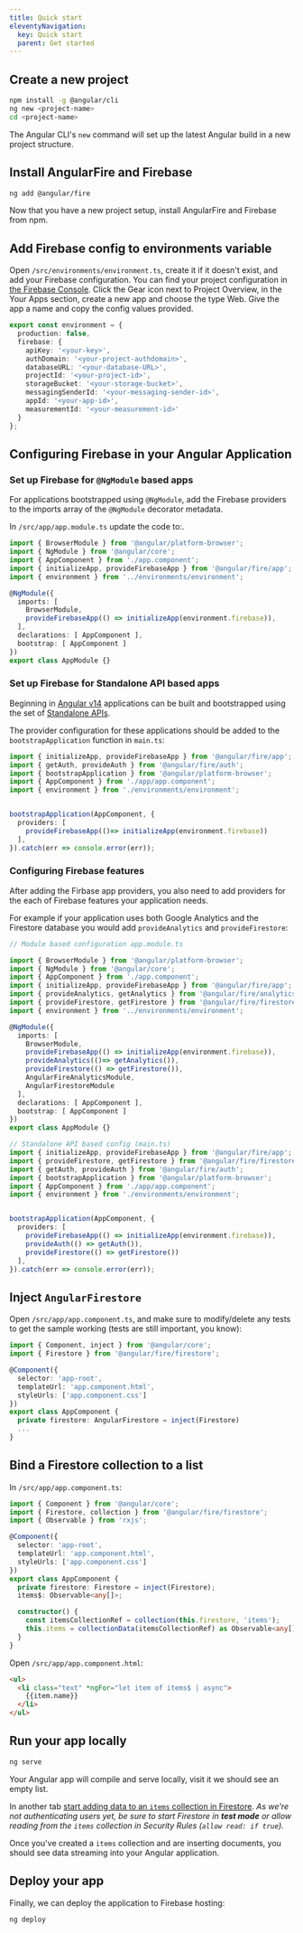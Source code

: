 ```yaml
---
title: Quick start
eleventyNavigation:
  key: Quick start
  parent: Get started
---
```


## Create a new project

```bash
npm install -g @angular/cli
ng new <project-name>
cd <project-name>
```

The Angular CLI's `new` command will set up the latest Angular build in a new project structure.

## Install AngularFire and Firebase

```bash
ng add @angular/fire
```

Now that you have a new project setup, install AngularFire and Firebase from npm.

## Add Firebase config to environments variable

Open `/src/environments/environment.ts`, create it if it doesn't exist, and add your Firebase configuration. You can find your project configuration in [the Firebase Console](https://console.firebase.google.com). Click the Gear icon next to Project Overview, in the Your Apps section, create a new app and choose the type Web. Give the app a name and copy the config values provided.

```ts
export const environment = {
  production: false,
  firebase: {
    apiKey: '<your-key>',
    authDomain: '<your-project-authdomain>',
    databaseURL: '<your-database-URL>',
    projectId: '<your-project-id>',
    storageBucket: '<your-storage-bucket>',
    messagingSenderId: '<your-messaging-sender-id>',
    appId: '<your-app-id>',
    measurementId: '<your-measurement-id>'
  }
};
```

## Configuring Firebase in your Angular Application

### Set up Firebase for `@NgModule` based apps
For applications bootstrapped using `@NgModule`, add the Firebase providers to the imports array of the `@NgModule` decorator metadata.

In `/src/app/app.module.ts` update the code to:.

```ts
import { BrowserModule } from '@angular/platform-browser';
import { NgModule } from '@angular/core';
import { AppComponent } from './app.component';
import { initializeApp, provideFirebaseApp } from '@angular/fire/app';
import { environment } from '../environments/environment';

@NgModule({
  imports: [
    BrowserModule,
    provideFirebaseApp(() => initializeApp(environment.firebase)),
  ],
  declarations: [ AppComponent ],
  bootstrap: [ AppComponent ]
})
export class AppModule {}
```
### Set up Firebase for Standalone API based apps
Beginning in [Angular v14](https://blog.angular.io/angular-v14-is-now-available-391a6db736af) applications can be built and bootstrapped using the set of [Standalone APIs](https://angular.io/guide/standalone-components).

The provider configuration for these applications should be added to the `bootstrapApplication` function in `main.ts`:

```ts
import { initializeApp, provideFirebaseApp } from '@angular/fire/app';
import { getAuth, provideAuth } from '@angular/fire/auth';
import { bootstrapApplication } from '@angular/platform-browser';
import { AppComponent } from './app/app.component';
import { environment } from './environments/environment';


bootstrapApplication(AppComponent, {
  providers: [
    provideFirebaseApp(()=> initializeApp(environment.firebase))
  ],
}).catch(err => console.error(err));
```

### Configuring Firebase features

After adding the Firbase app providers, you also need to add providers for the each of  Firebase features your application needs.

For example if your application uses both Google Analytics and the Firestore database you would add `provideAnalytics` and `provideFirestore`:

```ts
// Module based configuration app.module.ts

import { BrowserModule } from '@angular/platform-browser';
import { NgModule } from '@angular/core';
import { AppComponent } from './app.component';
import { initializeApp, provideFirebaseApp } from '@angular/fire/app';
import { provideAnalytics, getAnalytics } from '@angular/fire/analytics';
import { provideFirestore, getFirestore } from '@angular/fire/firestore';
import { environment } from '../environments/environment';

@NgModule({
  imports: [
    BrowserModule,
    provideFirebaseApp(() => initializeApp(environment.firebase)),
    provideAnalytics(()=> getAnalytics()),
    provideFirestore(() => getFirestore()),
    AngularFireAnalyticsModule,
    AngularFirestoreModule
  ],
  declarations: [ AppComponent ],
  bootstrap: [ AppComponent ]
})
export class AppModule {}
```

```ts
// Standalone API based config (main.ts)
import { initializeApp, provideFirebaseApp } from '@angular/fire/app';
import { provideFirestore, getFirestore } from '@angular/fire/firestore'
import { getAuth, provideAuth } from '@angular/fire/auth';
import { bootstrapApplication } from '@angular/platform-browser';
import { AppComponent } from './app/app.component';
import { environment } from './environments/environment';


bootstrapApplication(AppComponent, {
  providers: [
    provideFirebaseApp(() => initializeApp(environment.firebase)),
    provideAuth(() => getAuth()),
    provideFirestore(() => getFirestore())
  ],
}).catch(err => console.error(err));
```
## Inject `AngularFirestore`

Open `/src/app/app.component.ts`, and make sure to modify/delete any tests to get the sample working (tests are still important, you know):

```ts
import { Component, inject } from '@angular/core';
import { Firestore } from '@angular/fire/firestore';

@Component({
  selector: 'app-root',
  templateUrl: 'app.component.html',
  styleUrls: ['app.component.css']
})
export class AppComponent {
  private firestore: AngularFirestore = inject(Firestore)
  ...
}
```

## Bind a Firestore collection to a list

In `/src/app/app.component.ts`:

```ts
import { Component } from '@angular/core';
import { Firestore, collection } from '@angular/fire/firestore';
import { Observable } from 'rxjs';

@Component({
  selector: 'app-root',
  templateUrl: 'app.component.html',
  styleUrls: ['app.component.css']
})
export class AppComponent {
  private firestore: Firestore = inject(Firestore);
  items$: Observable<any[]>;

  constructor() {
    const itemsCollectionRef = collection(this.firestore, 'items');
    this.items = collectionData(itemsCollectionRef) as Observable<any[]>;
  }
}
```

Open `/src/app/app.component.html`:

```html
<ul>
  <li class="text" *ngFor="let item of items$ | async">
    {{item.name}}
  </li>
</ul>
```

## Run your app locally

```bash
ng serve
```

Your Angular app will compile and serve locally, visit it we should see an empty list.

In another tab [start adding data to an `items` collection in Firestore](https://firebase.google.com/docs/firestore/manage-data/add-data). *As we're not authenticating users yet, be sure to start Firestore in **test mode** or allow reading from the `items` collection in Security Rules (`allow read: if true`).*

Once you've created a `items` collection and are inserting documents, you should see data streaming into your Angular application.

## Deploy your app

Finally, we can deploy the application to Firebase hosting:

```bash
ng deploy
```
